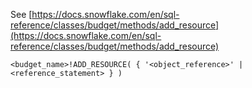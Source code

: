 See [https://docs.snowflake.com/en/sql-reference/classes/budget/methods/add_resource](https://docs.snowflake.com/en/sql-reference/classes/budget/methods/add_resource)
```
<budget_name>!ADD_RESOURCE( { '<object_reference>' | <reference_statement> } )
```
